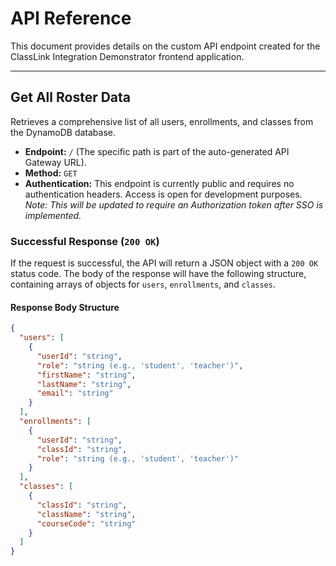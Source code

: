 # API Reference

This document provides details on the custom API endpoint created for the ClassLink Integration Demonstrator frontend application.

---

## Get All Roster Data

Retrieves a comprehensive list of all users, enrollments, and classes from the DynamoDB database.

-   **Endpoint:** `/` (The specific path is part of the auto-generated API Gateway URL).
-   **Method:** `GET`
-   **Authentication:** This endpoint is currently public and requires no authentication headers. Access is open for development purposes. *Note: This will be updated to require an Authorization token after SSO is implemented.*

### Successful Response (`200 OK`)

If the request is successful, the API will return a JSON object with a `200 OK` status code. The body of the response will have the following structure, containing arrays of objects for `users`, `enrollments`, and `classes`.

#### Response Body Structure
```json
{
  "users": [
    {
      "userId": "string",
      "role": "string (e.g., 'student', 'teacher')",
      "firstName": "string",
      "lastName": "string",
      "email": "string"
    }
  ],
  "enrollments": [
    {
      "userId": "string",
      "classId": "string",
      "role": "string (e.g., 'student', 'teacher')"
    }
  ],
  "classes": [
    {
      "classId": "string",
      "className": "string",
      "courseCode": "string"
    }
  ]
}

